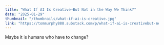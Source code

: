 ```yaml
---
title: "What If AI Is Creative—But Not in the Way We Think?"
date: "2025-01-29"
thumbnail: "/thumbnails/what-if-ai-is-creative.jpg"
link: "https://tommurphy888.substack.com/p/what-if-ai-is-creativebut-not-in"
---
```

Maybe it is humans who have to change?